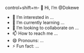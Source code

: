 
control+shift+m- 👋 Hi, I’m @Dokewe
- 👀 I’m interested in ...
- 🌱 I’m currently learning ...
- 💞️ I’m looking to collaborate on ...
- 📫 How to reach me ...
- 😄 Pronouns: ...
- ⚡ Fun fact: ...

<!---
Dokewe/Dokewe is a ✨ special ✨ repository because its `README.md` (this file) appears on your GitHub profile.
You can click the Preview link to take a look at your changes.
--->
